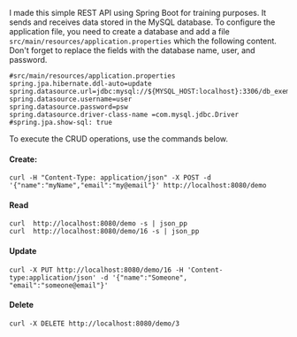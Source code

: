 I made this simple REST API using Spring Boot for training purposes. It sends and receives data stored in the MySQL database.
To configure  the application file, you need to create a database and add a file `src/main/resources/application.properties` which the following content. Don't forget to replace the fields with the database name, user, and password.

```
#src/main/resources/application.properties
spring.jpa.hibernate.ddl-auto=update    
spring.datasource.url=jdbc:mysql://${MYSQL_HOST:localhost}:3306/db_exemple    
spring.datasource.username=user    
spring.datasource.password=psw    
spring.datasource.driver-class-name =com.mysql.jdbc.Driver    
#spring.jpa.show-sql: true    
```

To execute the CRUD operations, use the commands below.

#### Create:
```
curl -H "Content-Type: application/json" -X POST -d '{"name":"myName","email":"my@email"}' http://localhost:8080/demo
```

#### Read
```
curl  http://localhost:8080/demo -s | json_pp
curl  http://localhost:8080/demo/16 -s | json_pp
```

#### Update
```
curl -X PUT http://localhost:8080/demo/16 -H 'Content-type:application/json' -d '{"name":"Someone", "email":"someone@email"}'
```

#### Delete
```
curl -X DELETE http://localhost:8080/demo/3
```
